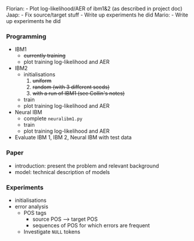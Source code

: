 Florian:
    - Plot log-likelihood/AER of ibm1&2 (as described in project doc)
Jaap:
    - Fix source/target stuff
    - Write up experiments he did
Mario:
    - Write up experiments he did

### Programming
- IBM1
    - ~~currently training~~
    - plot training log-likelihood and AER
- IBM2 
    - initialisations
        1. ~~uniform~~
        2. ~~random (with 3 different seeds)~~
        3. ~~with a run of IBM1 (see Collin's notes)~~
    - train
    - plot training log-likelihood and AER
- Neural IBM
    - complete `neuralibm1.py`
    - train
    - plot training log-likelihood and AER
- Evaluate IBM 1, IBM 2, Neural IBM with test data



### Paper

- introduction: present the problem and relevant background
- model: technical description of models


### Experiments

- initialisations
- error analysis
    - POS tags
        - source POS --> target POS 
        - sequences of POS for which errors are frequent
    - Investigate `NULL` tokens

